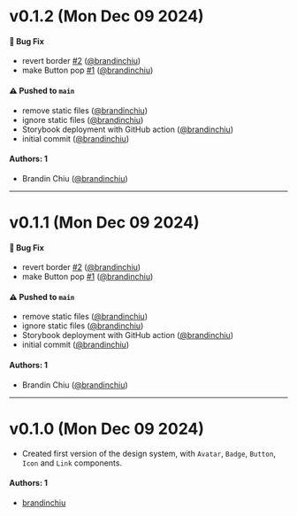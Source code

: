 # v0.1.2 (Mon Dec 09 2024)

#### 🐛 Bug Fix

- revert border [#2](https://github.com/brandinchiu/learnstorybook-design-system/pull/2) ([@brandinchiu](https://github.com/brandinchiu))
- make Button pop [#1](https://github.com/brandinchiu/learnstorybook-design-system/pull/1) ([@brandinchiu](https://github.com/brandinchiu))

#### ⚠️ Pushed to `main`

- remove static files ([@brandinchiu](https://github.com/brandinchiu))
- ignore static files ([@brandinchiu](https://github.com/brandinchiu))
- Storybook deployment with GitHub action ([@brandinchiu](https://github.com/brandinchiu))
- initial commit ([@brandinchiu](https://github.com/brandinchiu))

#### Authors: 1

- Brandin Chiu ([@brandinchiu](https://github.com/brandinchiu))

---

# v0.1.1 (Mon Dec 09 2024)

#### 🐛 Bug Fix

- revert border [#2](https://github.com/brandinchiu/learnstorybook-design-system/pull/2) ([@brandinchiu](https://github.com/brandinchiu))
- make Button pop [#1](https://github.com/brandinchiu/learnstorybook-design-system/pull/1) ([@brandinchiu](https://github.com/brandinchiu))

#### ⚠️ Pushed to `main`

- remove static files ([@brandinchiu](https://github.com/brandinchiu))
- ignore static files ([@brandinchiu](https://github.com/brandinchiu))
- Storybook deployment with GitHub action ([@brandinchiu](https://github.com/brandinchiu))
- initial commit ([@brandinchiu](https://github.com/brandinchiu))

#### Authors: 1

- Brandin Chiu ([@brandinchiu](https://github.com/brandinchiu))

---

# v0.1.0 (Mon Dec 09 2024)

- Created first version of the design system, with `Avatar`, `Badge`, `Button`, `Icon` and `Link` components.

#### Authors: 1

- [brandinchiu](https://github.com/brandinchiu)

